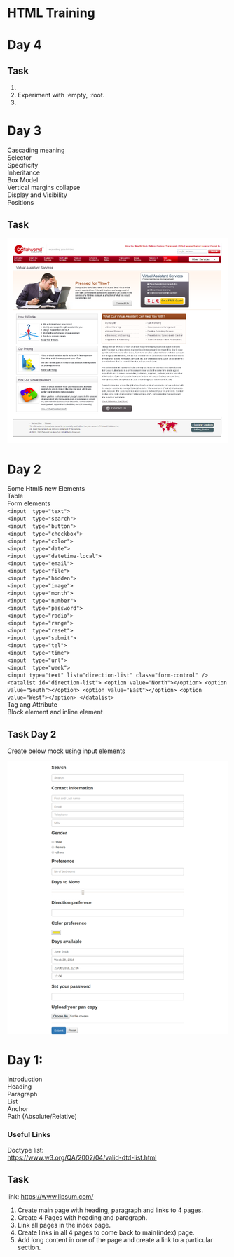 # HTML Training
# Day 4
## Task
1. 
2. Experiment with :empty, :root.
3. 

# Day 3
Cascading meaning <br>
Selector <br>
Specificity <br>
Inheritance <br>
Box Model <br>
Vertical margins collapse <br>
Display and Visibility <br>
Positions <br>

## Task
![nonStyleComponentBuild](https://github.com/rsantoshreddy/html-training/blob/master/task.png)

# Day 2
Some Html5 new Elements <br>
Table <br>
Form elements <br>
  `<input  type="text">`<br>
`<input  type="search">`<br>
`<input  type="button">`<br>
`<input  type="checkbox">`<br>
`<input  type="color">`<br>
`<input  type="date">`<br>
`<input  type="datetime-local">`<br>
`<input  type="email">`<br>
`<input  type="file">`<br>
`<input  type="hidden">`<br>
`<input  type="image">`<br>
`<input  type="month">`<br>
`<input  type="number">`<br>
`<input  type="password">`<br>
`<input  type="radio">`<br>
`<input  type="range">`<br>
`<input  type="reset">`<br>
`<input  type="submit">`<br>
`<input  type="tel">`<br>
`<input  type="time">`<br>
`<input  type="url">`<br>
`<input  type="week"> `<br>
`<input type="text" list="direction-list" class="form-control" />
        <datalist id="direction-list">
          <option value="North"></option>
          <option value="South"></option>
          <option value="East"></option>
          <option value="West"></option>
        </datalist>`<br>
Tag ang Attribute <br>
Block element and inline element<br>

## Task Day 2
Create below mock using input elements

![nonStyleComponentBuild](https://github.com/rsantoshreddy/html-training/blob/master/day2/images/task2.png)

# Day 1: 
Introduction <br>
Heading<br>
Paragraph<br>
List<br>
Anchor<br>
Path (Absolute/Relative) <br>

### Useful Links
Doctype list: <br>
https://www.w3.org/QA/2002/04/valid-dtd-list.html 

## Task
link: https://www.lipsum.com/
1. Create main page with heading, paragraph and links to 4 pages.
2. Create 4 Pages with heading and paragraph.
3. Link all pages in the index page.
4. Create links in all 4 pages to come back to main(index) page.
5. Add long content in one of the page and create a link to a particular section.




